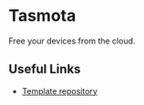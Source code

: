 # Tasmota

Free your devices from the cloud.

## Useful Links

* [Template repository](https://templates.blakadder.com/index.html)